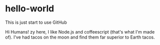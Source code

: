 # hello-world
This is just start to use GitHub

Hi Humans!
zy here, I like Node.js and coffeescript (that's what I'm made of).
I've had tacos on the moon and find them far superior to Earth tacos.
